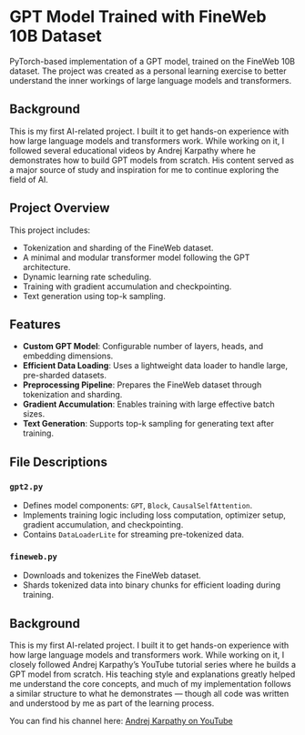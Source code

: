 # GPT Model Trained with FineWeb 10B Dataset

PyTorch-based implementation of a GPT model, trained on the FineWeb 10B dataset. The project was created as a personal learning exercise to better understand the inner workings of large language models and transformers.

## Background

This is my first AI-related project. I built it to get hands-on experience with how large language models and transformers work. While working on it, I followed several educational videos by Andrej Karpathy where he demonstrates how to build GPT models from scratch. His content served as a major source of study and inspiration for me to continue exploring the field of AI.

## Project Overview

This project includes:
- Tokenization and sharding of the FineWeb dataset.
- A minimal and modular transformer model following the GPT architecture.
- Dynamic learning rate scheduling.
- Training with gradient accumulation and checkpointing.
- Text generation using top-k sampling.

## Features

- **Custom GPT Model**: Configurable number of layers, heads, and embedding dimensions.
- **Efficient Data Loading**: Uses a lightweight data loader to handle large, pre-sharded datasets.
- **Preprocessing Pipeline**: Prepares the FineWeb dataset through tokenization and sharding.
- **Gradient Accumulation**: Enables training with large effective batch sizes.
- **Text Generation**: Supports top-k sampling for generating text after training.

## File Descriptions

### `gpt2.py`
- Defines model components: `GPT`, `Block`, `CausalSelfAttention`.
- Implements training logic including loss computation, optimizer setup, gradient accumulation, and checkpointing.
- Contains `DataLoaderLite` for streaming pre-tokenized data.

### `fineweb.py`
- Downloads and tokenizes the FineWeb dataset.
- Shards tokenized data into binary chunks for efficient loading during training.

## Background

This is my first AI-related project. I built it to get hands-on experience with how large language models and transformers work. While working on it, I closely followed Andrej Karpathy’s YouTube tutorial series where he builds a GPT model from scratch. His teaching style and explanations greatly helped me understand the core concepts, and much of my implementation follows a similar structure to what he demonstrates — though all code was written and understood by me as part of the learning process.

You can find his channel here: [Andrej Karpathy on YouTube](https://www.youtube.com/@AndrejKarpathy)

